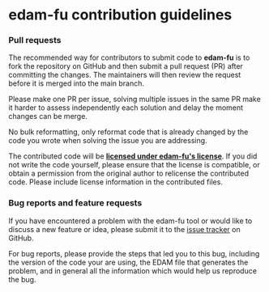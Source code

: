 # edam-fu contribution guidelines

### Pull requests

The recommended way for contributors to submit code to **edam-fu** is to fork the repository on GitHub and then submit a pull request (PR) after committing the changes. The maintainers will then review the request before it is merged into the main branch.

Please make one PR per issue, solving multiple issues in the same PR make it harder to assess independently each solution and delay the moment changes can be merge.

No bulk reformatting, only reformat code that is already changed by the code you wrote when solving the issue you are addressing.

The contributed code will be [**licensed under edam-fu's license**](https://github.com/edamontology/edam-fu/blob/main/LICENSE).
If you did not write the code yourself, please ensure that the license is compatible, or obtain a permission from the original author to relicense the contributed code.
Please include license information in the contributed files. 


### Bug reports and feature requests

If you have encountered a problem with the edam-fu tool or would like to discuss a new feature or idea, please submit it to the [issue tracker](https://github.com/edamontology/edam-fu/issues) on GitHub.

For bug reports, please provide the steps that led you to this bug, including the version of the code your are using, the EDAM file that generates the problem, and in general all the information which would help us reproduce the bug.
